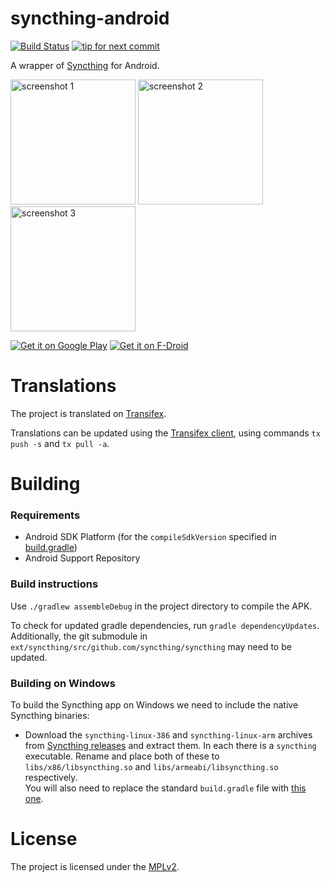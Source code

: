 # syncthing-android

[![Build Status](http://android.syncthing.net/job/Syncthing-Android/badge/icon)](http://android.syncthing.net/job/Syncthing-Android/)
[![tip for next commit](https://tip4commit.com/projects/914.svg)](https://tip4commit.com/github/syncthing/syncthing-android)

A wrapper of [Syncthing](https://github.com/syncthing/syncthing) for Android.

<img src="market/screenshot_phone_1.png" alt="screenshot 1" width="200" /> 
<img src="market/screenshot_phone_2.png" alt="screenshot 2" width="200" /> 
<img src="market/screenshot_phone_3.png" alt="screenshot 3" width="200" />

[![Get it on Google Play](https://developer.android.com/images/brand/en_generic_rgb_wo_60.png)](https://play.google.com/store/apps/details?id=com.nutomic.syncthingandroid) [![Get it on F-Droid](https://f-droid.org/wiki/images/0/06/F-Droid-button_get-it-on.png)](https://f-droid.org/repository/browse/?fdid=com.nutomic.syncthingandroid)

# Translations

The project is translated on [Transifex](https://www.transifex.com/projects/p/syncthing-android/).

Translations can be updated using the [Transifex client](http://docs.transifex.com/developer/client/), using commands `tx push -s` and `tx pull -a`.

# Building

### Requirements
- Android SDK Platform (for the `compileSdkVersion` specified in [build.gradle](build.gradle))
- Android Support Repository

### Build instructions

Use `./gradlew assembleDebug` in the project directory to compile the APK.

To check for updated gradle dependencies, run `gradle dependencyUpdates`. Additionally, the git submodule in `ext/syncthing/src/github.com/syncthing/syncthing` may need to be updated.


### Building on Windows

To build the Syncthing app on Windows we need to include the native Syncthing binaries:
- Download the `syncthing-linux-386` and `syncthing-linux-arm` archives from [Syncthing releases](https://github.com/syncthing/syncthing/releases) and extract them. In each there is a `syncthing` executable. Rename and place both of these to `libs/x86/libsyncthing.so` and `libs/armeabi/libsyncthing.so` respectively.  
You will also need to replace the standard `build.gradle` file with [this one](https://gist.github.com/Moter8/9cfc191434d1989d86be).

# License

The project is licensed under the [MPLv2](LICENSE).
